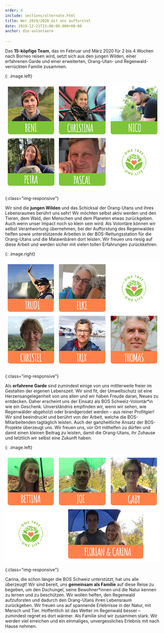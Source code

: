 ```yaml
---
order: 4
include: sections/alternate.html
title: Wer 2019/2020 mit uns aufforstet
date: 2019-12-21T23:00:00.000+00:00
anchor: die-volontaere

---
```

Das **15-köpfige Team**, das im Februar und März 2020 für 2 bis 4 Wochen nach Borneo reisen wird, setzt sich aus den jungen Wilden, einer erfahrenen Garde und einer erweiterten, Orang-Utan- und Regenwald-verrückten Familie zusammen. 

{: .image.left}

![](/gallery/full/2019/12/22/otol-junge-wilde.png)

{:class="img-responsive"}

Wir sind die **jungen Wilden** und das Schicksal der Orang-Utans und ihres Lebensraumes berührt uns sehr! Wir möchten selbst aktiv werden und den Tieren, dem Wald, den Menschen und dem Planeten etwas zurückgeben. Auch wenn unser Impact noch so klein sein wird: Als Volontäre können wir selbst Verantwortung übernehmen, bei der Aufforstung des Regenwaldes helfen sowie unterstützende Arbeiten in der BOS-Rettungsstation für die Orang-Utans und die Malaienbären dort leisten. Wir freuen uns riesig auf diese Arbeit und werden sicher mit vielen tollen Erfahrungen zurückkehren.

{: .image.right}

![](/gallery/full/2019/12/22/otol-reife-garde.png)

{:class="img-responsive"}

Als **erfahrene Garde** sind zumindest einige von uns mittlerweile freier im Gestalten der eigenen Lebenszeit. Wir sind fit, der Umweltschutz ist eine Herzensangelegenheit von uns allen und wir haben Freude daran, Neues zu entdecken. Daher erscheint uns der Einsatz als BOS Schweiz-Volontär*in wie ein Geschenk. Unverständnis empfinden wir, wenn wir sehen, wie Regenwälder abgeholzt oder brandgerodet werden – aus reiner Profitgier! Wir sind beeindruckt und berührt von der Arbeit, welche die BOS-Mitarbeitenden tagtäglich leisten. Auch der ganzheitliche Ansatz der BOS-Projekte überzeugt uns. Wir freuen uns, vor Ort mithelfen zu dürfen und damit einen kleinen Beitrag zu leisten, damit die Orang-Utans, ihr Zuhause und letztlich wir selbst eine Zukunft haben.

{: .image.left}

![](/gallery/full/2019/12/22/otol-family.png)

{:class="img-responsive"}

Carina, die schon länger die BOS Schweiz unterstützt, hat uns alle überzeugt! Wir sind bereit, uns **gemeinsam als Familie** auf diese Reise zu begeben, um den Dschungel, seine Bewohner*innen und die Natur kennen zu lernen und zu beschützen. Wir wollen helfen, den Regenwald aufzuforsten und dadurch den Orang-Utans ihren Lebensraum zurückgeben. Wir freuen uns auf spannende Erlebnisse in der Natur, mit Mensch und Tier. Hoffentlich ist das Wetter im Regenwald besser – zumindest regnet es dort wärmer. Als Familie sind wir zusammen stark. Wir werden viel erreichen und ein einmaliges, unvergessliches Erlebnis mit nach Hause nehmen.